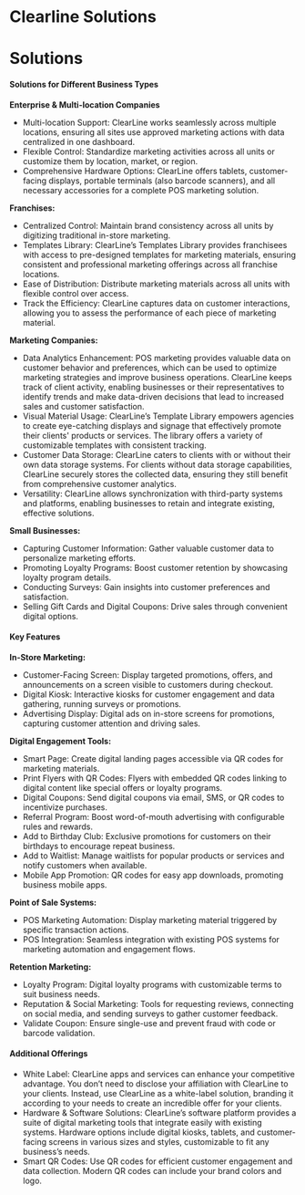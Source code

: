 # Clearline Solutions

# Solutions
#### Solutions for Different Business Types

**Enterprise & Multi-location Companies**
  * Multi-location Support: ClearLine works seamlessly across multiple locations, ensuring all sites use approved marketing actions with data centralized in one dashboard.
  * Flexible Control: Standardize marketing activities across all units or customize them by location, market, or region.
  * Comprehensive Hardware Options: ClearLine offers tablets, customer-facing displays, portable terminals (also barcode scanners), and all necessary accessories for a complete POS marketing solution.  
    
  
**Franchises:**
  * Centralized Control: Maintain brand consistency across all units by digitizing traditional in-store marketing.
  * Templates Library: ClearLine’s Templates Library provides franchisees with access to pre-designed templates for marketing materials, ensuring consistent and professional marketing offerings across all franchise locations.
  * Ease of Distribution: Distribute marketing materials across all units with flexible control over access.
  * Track the Efficiency: ClearLine captures data on customer interactions, allowing you to assess the performance of each piece of marketing material.  
  
**Marketing Companies:**
  * Data Analytics Enhancement: POS marketing provides valuable data on customer behavior and preferences, which can be used to optimize marketing strategies and improve business operations. ClearLine keeps track of client activity, enabling businesses or their representatives to identify trends and make data-driven decisions that lead to increased sales and customer satisfaction.
  * Visual Material Usage: ClearLine’s Template Library empowers agencies to create eye-catching displays and signage that effectively promote their clients' products or services. The library offers a variety of customizable templates with consistent tracking.
  * Customer Data Storage: ClearLine caters to clients with or without their own data storage systems. For clients without data storage capabilities, ClearLine securely stores the collected data, ensuring they still benefit from comprehensive customer analytics.
  * Versatility: ClearLine allows synchronization with third-party systems and platforms, enabling businesses to retain and integrate existing, effective solutions.  
  
**Small Businesses:**  
  * Capturing Customer Information: Gather valuable customer data to personalize marketing efforts.
  * Promoting Loyalty Programs: Boost customer retention by showcasing loyalty program details.
  * Conducting Surveys: Gain insights into customer preferences and satisfaction.
  * Selling Gift Cards and Digital Coupons: Drive sales through convenient digital options.  
  
#### Key Features
**In-Store Marketing:**
* Customer-Facing Screen: Display targeted promotions, offers, and announcements on a screen visible to customers during checkout.
* Digital Kiosk: Interactive kiosks for customer engagement and data gathering, running surveys or promotions.
* Advertising Display: Digital ads on in-store screens for promotions, capturing customer attention and driving sales.  

**Digital Engagement Tools:**
* Smart Page: Create digital landing pages accessible via QR codes for marketing materials.
* Print Flyers with QR Codes: Flyers with embedded QR codes linking to digital content like special offers or loyalty programs.
* Digital Coupons: Send digital coupons via email, SMS, or QR codes to incentivize purchases.
* Referral Program: Boost word-of-mouth advertising with configurable rules and rewards.
* Add to Birthday Club: Exclusive promotions for customers on their birthdays to encourage repeat business.
* Add to Waitlist: Manage waitlists for popular products or services and notify customers when available.
* Mobile App Promotion: QR codes for easy app downloads, promoting business mobile apps.  

**Point of Sale Systems:**  

* POS Marketing Automation: Display marketing material triggered by specific transaction actions.
* POS Integration: Seamless integration with existing POS systems for marketing automation and engagement flows.  

**Retention Marketing:**
* Loyalty Program: Digital loyalty programs with customizable terms to suit business needs.
* Reputation & Social Marketing: Tools for requesting reviews, connecting on social media, and sending surveys to gather customer feedback.
* Validate Coupon: Ensure single-use and prevent fraud with code or barcode validation.  

#### Additional Offerings
* White Label: ClearLine apps and services can enhance your competitive advantage. You don’t need to disclose your affiliation with ClearLine to your clients. Instead, use ClearLine as a white-label solution, branding it according to your needs to create an incredible offer for your clients.
* Hardware & Software Solutions: ClearLine’s software platform provides a suite of digital marketing tools that integrate easily with existing systems. Hardware options include digital kiosks, tablets, and customer-facing screens in various sizes and styles, customizable to fit any business’s needs.
* Smart QR Codes: Use QR codes for efficient customer engagement and data collection. Modern QR codes can include your brand colors and logo.
